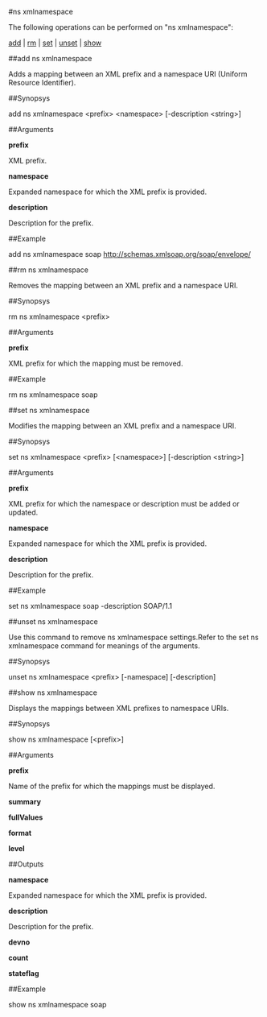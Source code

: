 #ns xmlnamespace

The following operations can be performed on "ns xmlnamespace":


[add](#add-ns-xmlnamespace) | [rm](#rm-ns-xmlnamespace) | [set](#set-ns-xmlnamespace) | [unset](#unset-ns-xmlnamespace) | [show](#show-ns-xmlnamespace)

##add ns xmlnamespace

Adds a mapping between an XML prefix and a namespace URI (Uniform Resource Identifier).


##Synopsys

add ns xmlnamespace &lt;prefix> &lt;namespace> [-description &lt;string>]


##Arguments

<b>prefix</b>
XML prefix.

<b>namespace</b>
Expanded namespace for which the XML prefix is provided.

<b>description</b>
Description for the prefix.



##Example

add ns xmlnamespace soap http://schemas.xmlsoap.org/soap/envelope/

##rm ns xmlnamespace

Removes the mapping between an XML prefix and a namespace URI.


##Synopsys

rm ns xmlnamespace &lt;prefix>


##Arguments

<b>prefix</b>
XML prefix for which the mapping must be removed.



##Example

rm ns xmlnamespace soap

##set ns xmlnamespace

Modifies the mapping between an XML prefix and a namespace URI.


##Synopsys

set ns xmlnamespace &lt;prefix> [&lt;namespace>] [-description &lt;string>]


##Arguments

<b>prefix</b>
XML prefix for which the namespace or description must be added or updated.

<b>namespace</b>
Expanded namespace for which the XML prefix is provided.

<b>description</b>
Description for the prefix.



##Example

set ns xmlnamespace soap -description SOAP/1.1

##unset ns xmlnamespace

Use this command to remove ns xmlnamespace settings.Refer to the set ns xmlnamespace command for meanings of the arguments.


##Synopsys

unset ns xmlnamespace &lt;prefix> [-namespace] [-description]


##show ns xmlnamespace

Displays the mappings between XML prefixes to namespace URIs.


##Synopsys

show ns xmlnamespace [&lt;prefix>]


##Arguments

<b>prefix</b>
Name of the prefix for which the mappings must be displayed.

<b>summary</b>

<b>fullValues</b>

<b>format</b>

<b>level</b>



##Outputs

<b>namespace</b>
Expanded namespace for which the XML prefix is provided.

<b>description</b>
Description for the prefix.

<b>devno</b>

<b>count</b>

<b>stateflag</b>



##Example

show ns xmlnamespace soap

